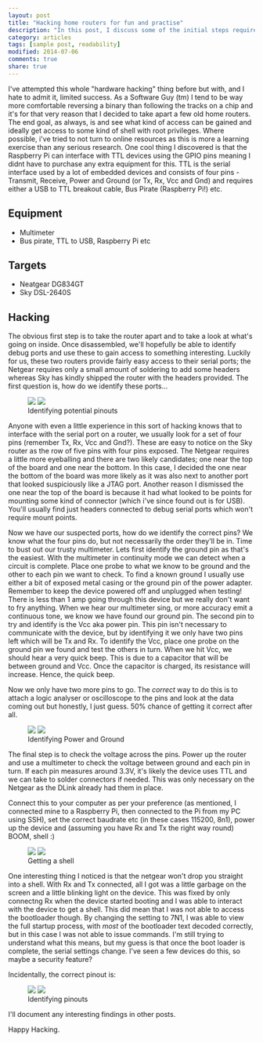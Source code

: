 ```yaml
---
layout: post
title: "Hacking home routers for fun and practise"
description: "In this post, I discuss some of the initial steps required when hardware hacking."
category: articles
tags: [sample post, readability]
modified: 2014-07-06
comments: true
share: true
---
```


I've attempted this whole "hardware hacking" thing before but with, and I hate to admit it, limited success. As a Software Guy (tm) I tend to be way more comfortable reversing a binary than following the tracks on a chip and it's for that very reason that I decided to take apart a few old home routers. The end goal, as always, is and see what kind of access can be gained and ideally get access to some kind of shell with root privileges. Where possible, i've tried to not turn to online resources as this is more a learning exercise than any serious research. One cool thing I discovered is that the Raspberry Pi can interface with TTL devices using the GPIO pins meaning I didnt have to purchase any extra equipment for this. TTL is the serial interface used by a lot of embedded devices and consists of four pins - Transmit, Receive, Power and Ground (or Tx, Rx, Vcc and Gnd) and requires either a USB to TTL breakout cable, Bus Pirate (Raspberry Pi!) etc.

## Equipment
* Multimeter
* Bus pirate, TTL to USB, Raspberry Pi etc

## Targets

* Neatgear DG834GT
* Sky DSL-2640S

## Hacking
The obvious first step is to take the router apart and to take a look at what's going on inside. Once disassembled, we'll hopefully be able to identify debug ports and use these to gain access to something interesting. Luckily for us, these two routers provide fairly easy access to their serial ports; the Netgear requires only a small amount of soldering to add some headers whereas Sky has kindly shipped the router with the headers provided. The first question is, how do we identify these ports...

<figure>
	<a href="/images/posts/2014-07-06-hacking-home-routers-for-fun-and-practise/IMG-20140208-00117.jpg"><img src="/images/posts/2014-07-06-hacking-home-routers-for-fun-and-practise/IMG-20140208-00117Thumbnail.jpg"></a>
	<a href="/images/posts/2014-07-06-hacking-home-routers-for-fun-and-practise/IMG-20140208-00114.jpg"><img src="/images/posts/2014-07-06-hacking-home-routers-for-fun-and-practise/IMG-20140208-00114Thumbnail.jpg"></a>
	<figcaption>Identifying potential pinouts</figcaption>
</figure>





Anyone with even a little experience in this sort of hacking knows that to interface with the serial port on a router, we usually look for a set of four pins (remember Tx, Rx, Vcc and Gnd?). These are easy to notice on the Sky router as the row of five pins with four pins exposed. The Netgear requires a little more eyeballing and there are two likely candidates; one near the top of the board and one near the bottom. In this case, I decided the one near the bottom of the board was more likely as it was also next to another port that looked suspiciously like a JTAG port. Another reason I dismissed the one near the top of the board is because it had what looked to be points for mounting some kind of connector (which i've since found out is for USB). You'll usually find just headers connected to debug serial ports which won't require mount points.

Now we have our suspected ports, how do we identify the correct pins? We know what the four pins do, but not necessarily the order they'll be in. Time to bust out our trusty multimeter. Lets first identify the ground pin as that's the easiest. With the multimeter in continuity mode we can detect when a circuit is complete. Place one probe to what we know to be ground and the other to each pin we want to check. To find a known ground I usually use either a bit of exposed metal casing or the ground pin of the power adapter. Remember to keep the device powered off and unplugged when testing! There is less than 1 amp going through this device but we really don't want to fry anything. When we hear our multimeter sing, or more accuracy emit a continuous tone, we know we have found our ground pin. The second pin to try and identify is the Vcc aka power pin. This pin isn't necessary to communicate with the device, but by identifying it we only have two pins left which will be Tx and Rx. To identify the Vcc, place one probe on the ground pin we found and test the others in turn. When we hit Vcc, we should hear a very quick beep. This is due to a capacitor that will be between ground and Vcc. Once the capacitor is charged, its resistance will increase. Hence, the quick beep. 

Now we only have two more pins to go. The *correct* way to do this is to attach a logic analyser or oscilloscope to the pins and look at the data coming out but honestly, I just guess. 50% chance of getting it correct after all.

<figure>
	<a href="/images/posts/2014-07-06-hacking-home-routers-for-fun-and-practise/IMG-20140208-00120.jpg"><img src="/images/posts/2014-07-06-hacking-home-routers-for-fun-and-practise/IMG-20140208-00120Thumbnail.jpg"></a>
	<a href="/images/posts/2014-07-06-hacking-home-routers-for-fun-and-practise/IMG-20140208-00122.jpg"><img src="/images/posts/2014-07-06-hacking-home-routers-for-fun-and-practise/IMG-20140208-00122Thumbnail.jpg"></a>
	<figcaption>Identifying Power and Ground</figcaption>
</figure>


The final step is to check the voltage across the pins. Power up the router and use a multimeter to check the voltage between ground and each pin in turn. If each pin measures around 3.3V, it's likely the device uses TTL and we can take to solder connectors if needed. This was only necessary on the Netgear as the DLink already had them in place. 

Connect this to your computer as per your preference (as mentioned, I connected mine to a Raspberry Pi, then connected to the Pi from my PC using SSH), set the correct baudrate etc (in these cases 115200, 8n1), power up the device and (assuming you have Rx and Tx the right way round) BOOM, shell :)

<figure>
	<a href="/images/posts/2014-07-06-hacking-home-routers-for-fun-and-practise/IMG-20140218-00131.jpg"><img src="/images/posts/2014-07-06-hacking-home-routers-for-fun-and-practise/IMG-20140218-00131Thumbnail.jpg"></a>
	<a href="/images/posts/2014-07-06-hacking-home-routers-for-fun-and-practise/skyRouterSerial.png"><img src="/images/posts/2014-07-06-hacking-home-routers-for-fun-and-practise/skyRouterSerialThumbnail.png"></a>
	<figcaption>Getting a shell</figcaption>
</figure>

One interesting thing I noticed is that the netgear won't drop you straight into a shell. With Rx and Tx connected, all I got was a little garbage on the screen and a little blinking light on the device. This was fixed by only connectng Rx when the device started booting and I was able to interact with the device to get a shell. This did mean that I was not able to access the bootloader though. By changing the setting to 7N1, I was able to view the full startup process, with *most* of the bootloader text decoded correctly, but in this case I was not able to issue commands. I'm still trying to understand what this means, but my guess is that once the boot loader is complete, the serial settings change. I've seen a few devices do this, so maybe a security feature?

Incidentally, the correct pinout is:

<figure>
	<a href="/images/posts/2014-07-06-hacking-home-routers-for-fun-and-practise/skyPinout.jpg"><img src="/images/posts/2014-07-06-hacking-home-routers-for-fun-and-practise/skyPinoutThumbnail.jpg"></a>
	<a href="/images/posts/2014-07-06-hacking-home-routers-for-fun-and-practise/netgearPinout.jpg"><img src="/images/posts/2014-07-06-hacking-home-routers-for-fun-and-practise/netgearPinoutThumbnail.jpg"></a>
	<figcaption>Identifying pinouts</figcaption>
</figure>

I'll document any interesting findings in other posts.

Happy Hacking.

